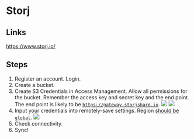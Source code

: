 # Storj

## Links

<https://www.storj.io/>

## Steps

1. Register an account. Login.
2. Create a bucket.
3. Create S3 Credentials in Access Management. Allow all permissions for the bucket. Remember the access key and secret key and the end point. The end point is likely to be [`https://gateway.storjshare.io`](https://docs.storj.io/dcs/api/s3/s3-compatible-gateway).
   ![](./storj_create_s3_cred_1.png)
   ![](./storj_create_s3_cred_2.png)
4. Input your credentials into remotely-save settings. Region [should be `global`](https://docs.storj.io/dcs/api/s3/s3-compatibility).
   ![](storj_remotely_save_settings.png)
5. Check connectivity.
6. Sync!
